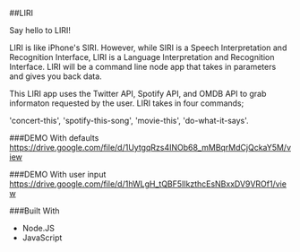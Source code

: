 ##LIRI

Say hello to LIRI!

LIRI is like iPhone's SIRI. However, while SIRI is a Speech Interpretation and Recognition Interface, 
LIRI is a Language Interpretation and Recognition Interface. LIRI will be a command line node app that 
takes in parameters and gives you back data.

This LIRI app uses the Twitter API, Spotify API, and OMDB API to grab informaton requested by the user.
LIRI takes in four commands;

'concert-this',
'spotify-this-song',
'movie-this',
'do-what-it-says'.


###DEMO
With defaults https://drive.google.com/file/d/1UytgqRzs4INOb68_mMBqrMdCjQckaY5M/view

###DEMO 
With user input https://drive.google.com/file/d/1hWLgH_tQBF5IlkzthcEsNBxxDV9VROf1/view

###Built With
* Node.JS
* JavaScript

